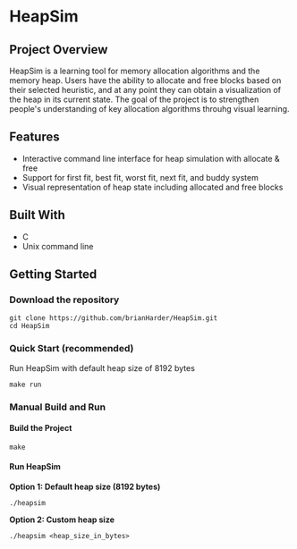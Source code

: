 # HeapSim

## Project Overview

HeapSim is a learning tool for memory allocation algorithms and the memory heap. Users have the ability to allocate and free blocks based on their selected heuristic, and at any point they can obtain a visualization of the heap in its current state. The goal of the project is to strengthen people's understanding of key allocation algorithms throuhg visual learning.

## Features

- Interactive command line interface for heap simulation with allocate & free
- Support for first fit, best fit, worst fit, next fit, and buddy system
- Visual representation of heap state including allocated and free blocks

## Built With

- C
- Unix command line

## Getting Started

### Download the repository

```
git clone https://github.com/brianHarder/HeapSim.git
cd HeapSim
```

### Quick Start (recommended)
Run HeapSim with default heap size of 8192 bytes

```
make run
```

### Manual Build and Run

#### Build the Project
```
make
```

#### Run HeapSim

**Option 1: Default heap size (8192 bytes)**
```
./heapsim
```

**Option 2: Custom heap size**
```
./heapsim <heap_size_in_bytes>
```
